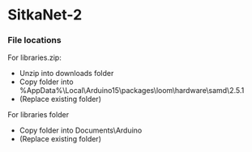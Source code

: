 # SitkaNet-2

### File locations
For libraries.zip:
 - Unzip into downloads folder
 - Copy folder into %AppData%\Local\Arduino15\packages\loom\hardware\samd\2.5.1
 - (Replace existing folder)
 
For libraries folder
 - Copy folder into Documents\Arduino
 - (Replace existing folder)

